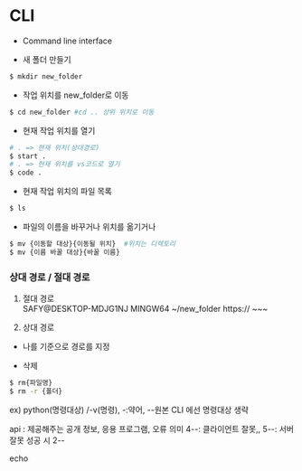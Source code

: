 # CLI
- Command line interface

- 새 폴더 만들기
```bash
$ mkdir new_folder
```

- 작업 위치를 new_folder로 이동
```bash
$ cd new_folder #cd .. 상위 위치로 이동
```

- 현재 작업 위치를 열기
```bash
# . => 현재 위치(상대경로)
$ start .
# . => 현재 위치를 vs코드로 열기
$ code .
```

- 현재 작업 위치의 파일 목록
```bash
$ ls

```

- 파일의 이름을 바꾸거나 위치를 옮기거나
```bash
$ mv {이동할 대상}{이동될 위치}  #위치는 디렉토리
$ mv {이름 바꿀 대상}{바꿀 이름}
```

### 상대 경로 / 절대 경로
1. 절대 경로     
SAFY@DESKTOP-MDJG1NJ MINGW64 ~/new_folder
https:// ~~~

2. 상대 경로
- 나를 기준으로 경로를 지정

- 삭제
```bash
$ rm{파일명}
$ rm -r {폴더}
```
ex) python(명령대상) /-v(명령), -:약어, --원본
CLI 에선 명령대상 생략

api : 제공해주는 공개 정보, 응용 프로그램, 
오류 의미 4--: 클라이언트 잘못,, 5--: 서버 잘못
성공 시 2--

echo 